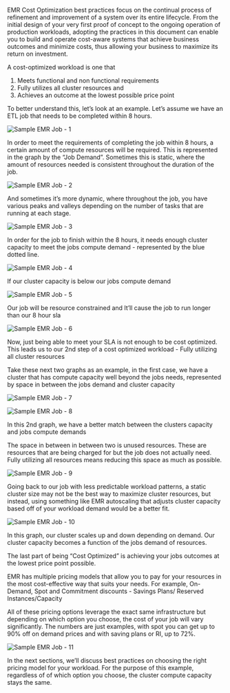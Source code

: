 EMR Cost Optimization best practices focus on the continual process of refinement and improvement of a system over its entire lifecycle. From the initial design of your very first proof of concept to the ongoing operation of production workloads, adopting the practices in this document can enable you to build and operate cost-aware systems that achieve business outcomes and minimize costs, thus allowing your business to maximize its return on investment.

A cost-optimized workload is one that

1. Meets functional and non functional requirements 
2. Fully utilizes all cluster resources and
3. Achieves an outcome at the lowest possible price point

To better understand this, let’s look at an example. Let’s assume we have an ETL job that needs to be completed within 8 hours. 

![Sample EMR Job - 1](images/intro-1.png)

In order to meet the requirements of completing the job within 8 hours,  a certain amount of compute resources will be required. This is represented in the graph by the “Job Demand”. Sometimes this is static, where the amount of resources needed is consistent throughout the duration of the job.

![Sample EMR Job - 2](images/intro-2.png)

And sometimes it’s more dynamic, where throughout the job, you have various peaks and valleys depending on the number of tasks that are running at each stage. 

![Sample EMR Job - 3](images/intro-3.png)

In order for the job to finish within the 8 hours, it needs enough cluster capacity to meet the jobs compute demand - represented by the blue dotted line. 

![Sample EMR Job - 4](images/intro-4.png)

If our cluster capacity is below our jobs compute demand 

![Sample EMR Job - 5](images/intro-5.png)

Our job will be resource constrained and It’ll cause the job to run longer than our 8 hour sla

![Sample EMR Job - 6](images/intro-6.png)

Now, just being able to meet your SLA is not enough to be cost optimized.  This leads us to our 2nd step of a cost optimized workload - Fully utilizing all cluster resources 

Take these next two graphs as an example, in the first case, we have a cluster that has compute capacity well beyond the jobs needs, represented by space in between the jobs demand and cluster capacity

![Sample EMR Job - 7](images/intro-7.png)

![Sample EMR Job - 8](images/intro-8.png)

In this 2nd graph,  we have a better match between the clusters capacity and jobs compute demands 

The space in between in between two is unused resources.  These are resources that are being charged for but the job does not actually need. Fully utilizing all resources means reducing this space as much as possible. 


![Sample EMR Job - 9](images/intro-9.png)

Going back to our job with less predictable workload patterns, a static cluster size may not be the best way to maximize cluster resources, but instead, using something like EMR autoscaling that adjusts cluster capacity based off of your workload demand would be a better fit.

![Sample EMR Job - 10](images/intro-10.png)

In this graph, our cluster scales up and down depending on demand. Our cluster capacity becomes a function of the jobs demand of resources. 

The last part of being “Cost Optimized” is achieving your jobs outcomes at the lowest price point possible.

EMR has multiple pricing models that allow you to pay for your resources in the most cost-effective way that suits your needs.  For example, On-Demand, Spot and Commitment discounts - Savings Plans/ Reserved Instances/Capacity

All of these pricing options leverage the exact same infrastructure but depending on which option you choose, the cost of your job will vary significantly. The numbers are just examples, with spot you can get up to 90% off on demand prices and with saving plans or RI, up to 72%. 

![Sample EMR Job - 11](images/intro-11.png)

In the next sections, we’ll discuss best practices on choosing the right pricing model for your workload.  For the purpose of this example, regardless of of which option you choose, the cluster compute capacity stays the same. 

